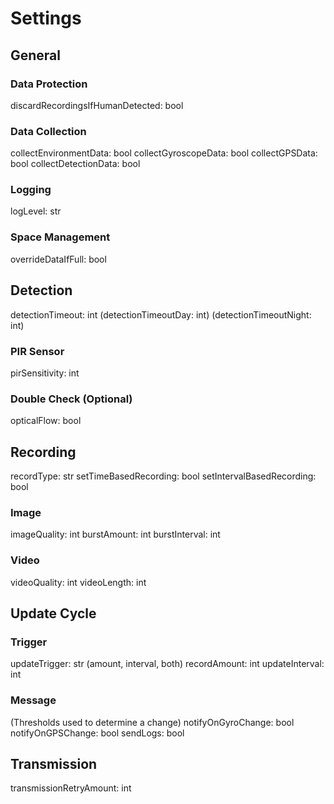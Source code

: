 # Settings

## General

### Data Protection 

discardRecordingsIfHumanDetected: bool

### Data Collection

collectEnvironmentData: bool
collectGyroscopeData: bool
collectGPSData: bool
collectDetectionData: bool

### Logging

logLevel: str

### Space Management

overrideDataIfFull: bool

## Detection

detectionTimeout: int
(detectionTimeoutDay: int)
(detectionTimeoutNight: int)

### PIR Sensor

pirSensitivity: int

### Double Check (Optional)

opticalFlow: bool

## Recording

recordType: str
setTimeBasedRecording: bool
setIntervalBasedRecording: bool

### Image

imageQuality: int
burstAmount: int
burstInterval: int

### Video

videoQuality: int
videoLength: int

## Update Cycle

### Trigger

updateTrigger: str  (amount, interval, both)
recordAmount: int
updateInterval: int

### Message

(Thresholds used to determine a change)
notifyOnGyroChange: bool
notifyOnGPSChange: bool
sendLogs: bool

## Transmission

transmissionRetryAmount: int
